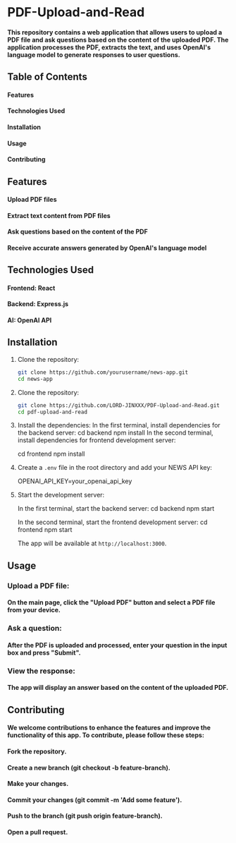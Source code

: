 # PDF-Upload-and-Read
#### This repository contains a web application that allows users to upload a PDF file and ask questions based on the content of the uploaded PDF. The application processes the PDF, extracts the text, and uses OpenAI's language model to generate responses to user questions.

## Table of Contents
#### Features
#### Technologies Used
#### Installation
#### Usage
#### Contributing

## Features
#### Upload PDF files
#### Extract text content from PDF files
#### Ask questions based on the content of the PDF
#### Receive accurate answers generated by OpenAI's language model

## Technologies Used
#### Frontend: React
#### Backend: Express.js
#### AI: OpenAI API

## Installation

1. Clone the repository:

    ```bash
    git clone https://github.com/yourusername/news-app.git
    cd news-app
    ```

1. Clone the repository:

    ```bash
    git clone https://github.com/LORD-JINXXX/PDF-Upload-and-Read.git
    cd pdf-upload-and-read
    ```

2. Install the dependencies:
In the first terminal, install dependencies for the backend server:
    cd backend
    npm install
In the second terminal, install dependencies for frontend development server:
   
    cd frontend
    npm install


4. Create a `.env` file in the root directory and add your NEWS API key:

    
    OPENAI_API_KEY=your_openai_api_key
    

5. Start the development server:

    In the first terminal, start the backend server:
    cd backend
    npm start

    In the second terminal, start the frontend development server:
    cd frontend
    npm start

    The app will be available at `http://localhost:3000`.

## Usage
### Upload a PDF file:

#### On the main page, click the "Upload PDF" button and select a PDF file from your device.

### Ask a question:

#### After the PDF is uploaded and processed, enter your question in the input box and press "Submit".

### View the response:

#### The app will display an answer based on the content of the uploaded PDF.


## Contributing
#### We welcome contributions to enhance the features and improve the functionality of this app. To contribute, please follow these steps:

#### Fork the repository.
#### Create a new branch (git checkout -b feature-branch).
#### Make your changes.
#### Commit your changes (git commit -m 'Add some feature').
#### Push to the branch (git push origin feature-branch).
#### Open a pull request.
